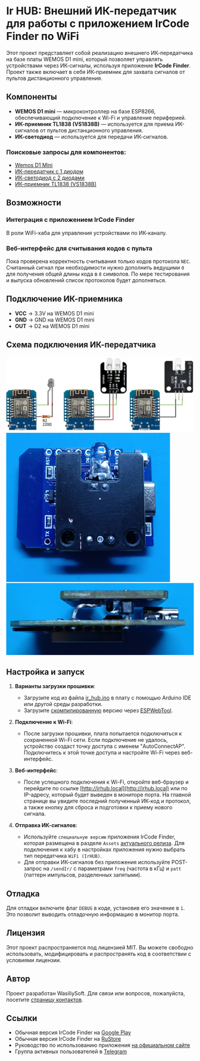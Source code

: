 # Ir HUB: Внешний ИК-передатчик для работы с приложением IrCode Finder по WiFi

Этот проект представляет собой реализацию внешнего ИК-передатчика на базе платы WEMOS D1 mini, который позволяет управлять устройствами через ИК-сигналы, используя приложение **IrCode Finder**. Проект также включает в себя ИК-приемник для захвата сигналов от пультов дистанционного управления.

## Компоненты

- **WEMOS D1 mini** — микроконтроллер на базе ESP8266, обеспечивающий подключение к Wi-Fi и управление периферией.
- **ИК-приемник TL1838 (VS1838B)** — используется для приема ИК-сигналов от пультов дистанционного управления.
- **ИК-светодиод** — используется для передачи ИК-сигналов.

### Поисковые запросы для компонентов:
- [Wemos D1 Mini](https://aliexpress.ru/wholesale?SearchText=wemos+d1+mini)
- [ИК-передатчик с 1 диодом](https://aliexpress.ru/wholesale?SearchText=ir+transmitter+module)
- [ИК-светодиод с 2 диодами](https://aliexpress.ru/wholesale?SearchText=2ch+ir+transmitter+module)
- [ИК-приемник TL1838 (VS1838B)](https://aliexpress.ru/wholesale?SearchText=TL1838)

## Возможности

### Интеграция с приложением **IrCode Finder**
В роли WiFi-хаба для управления устройствами по ИК-каналу.

### Веб-интерфейс для считывания кодов с пульта
Пока проверена корректность считывания только кодов протокола `NEC`. Считанный сигнал при необходимости нужно дополнить ведущими `0` для получения общей длины кода в `8` символов. По мере тестирования и выпуска обновлений список протоколов будет дополняться.

## Подключение ИК-приемника

- **VCC** → 3.3V на WEMOS D1 mini
- **GND** → GND на WEMOS D1 mini
- **OUT** → D2 на WEMOS D1 mini

## Схема подключения ИК-передатчика

![WeMos D1 mini](scheme/wemos_d1_transmitter_only_variants.png)  
![WeMos D1 mini](scheme/wemos_d1_transmitter_only_1.jpg)  
![WeMos D1 mini](scheme/wemos_d1_transmitter_only_3.jpg)  

## Настройка и запуск

1. **Варианты загрузки прошивки**:
   - Загрузите код из файла [ir_hub.ino](ir_hub.ino) в плату с помощью Arduino IDE или другой среды разработки.
   - Загрузите [скомпилированную](build/esp8266.esp8266.d1_mini_clone/ir_hub.ino.bin) версию через [ESPWebTool](https://esp.huhn.me/).

2. **Подключение к Wi-Fi**:
   - После загрузки прошивки, плата попытается подключиться к сохраненной Wi-Fi сети. Если подключение не удалось, устройство создаст точку доступа с именем "AutoConnectAP". Подключитесь к этой точке доступа и настройте Wi-Fi через веб-интерфейс.

3. **Веб-интерфейс**:
   - После успешного подключения к Wi-Fi, откройте веб-браузер и перейдите по ссылке [http://irhub.local](http://irhub.local) или по IP-адресу, который будет выведен в мониторе порта. На главной странице вы увидите последний полученный ИК-код и протокол, а также кнопку для сброса и подготовки к приему нового сигнала.

4. **Отправка ИК-сигналов**:
   - Используйте `специальную версию` приложения IrCode Finder, которая размещена в разделе `Assets` [актуального релиза](https://github.com/wasiliysoft/ir_hub/releases/latest). Для подключения к хабу в настройках приложения нужно выбрать тип передатчика `WiFi (IrHUB)`.
   - Для отправки ИК-сигналов без приложения используйте POST-запрос на `/sendIr/` с параметрами `freq` (частота в кГц) и `patt` (паттерн импульсов, разделенных запятыми).

## Отладка

Для отладки включите флаг `DEBUG` в коде, установив его значение в `1`. Это позволит выводить отладочную информацию в монитор порта.

## Лицензия

Этот проект распространяется под лицензией MIT. Вы можете свободно использовать, модифицировать и распространять код в соответствии с условиями лицензии.

## Автор

Проект разработан WasiliySoft. Для связи или вопросов, пожалуйста, посетите [страницу контактов](https://wasiliysoft.ru/contacts/).

## Ссылки

- Обычная версия IrCode Finder на [Google Play](https://play.google.com/store/apps/details?id=ru.wasiliysoft.ircodefindernec)
- Обычная версия IrCode Finder на [RuStore](https://www.rustore.ru/catalog/app/ru.wasiliysoft.ircodefindernec)
- Руководство по использованию приложения [на официальном сайте](https://wasiliysoft.ru/ircode-finder-guide/)
- Группа активных пользователей в [Telegram](https://t.me/ircodefinder)